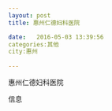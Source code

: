 ```yaml
--- 
layout: post 
title: 惠州仁德妇科医院

date:   2016-05-03 13:39:56 
categories:其他  
city:惠州
  
--- 
```

   
惠州仁德妇科医院

信息

